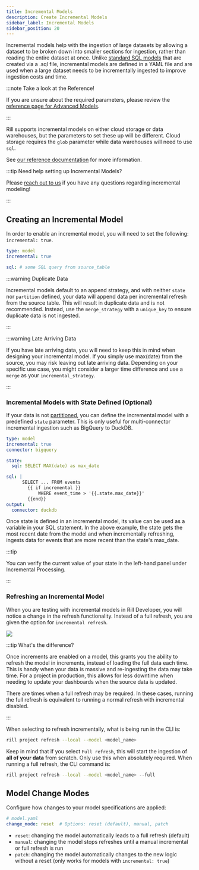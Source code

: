 ```yaml
---
title: Incremental Models 
description: Create Incremental Models
sidebar_label: Incremental Models
sidebar_position: 20
---
```


Incremental models help with the ingestion of large datasets by allowing a dataset to be broken down into smaller sections for ingestion, rather than reading the entire dataset at once. Unlike [standard SQL models](/build/models/sql-models) that are created via a .sql file, incremental models are defined in a YAML file and are used when a large dataset needs to be incrementally ingested to improve ingestion costs and time.

:::note Take a look at the Reference!

If you are unsure about the required parameters, please review the [reference page for Advanced Models](/reference/project-files/models).

:::

Rill supports incremental models on either cloud storage or data warehouses, but the parameters to set these up will be different. Cloud storage requires the `glob` parameter while data warehouses will need to use `sql`.

See [our reference documentation](/reference/project-files/models) for more information.

:::tip Need help setting up Incremental Models?

Please [reach out to us](/contact) if you have any questions regarding incremental modeling!

:::

## Creating an Incremental Model

In order to enable an incremental model, you will need to set the following: `incremental: true`.

```yaml
type: model
incremental: true

sql: # some SQL query from source_table
```

:::warning Duplicate Data

Incremental models default to an append strategy, and with neither `state` nor `partition` defined, your data will append data per incremental refresh from the source table. This will result in duplicate data and is not recommended. Instead, use the `merge_strategy` with a `unique_key` to ensure duplicate data is not ingested.

:::

:::warning Late Arriving Data

If you have late arriving data, you will need to keep this in mind when designing your incremental model. If you simply use max(date) from the source, you may risk leaving out late arriving data. Depending on your specific use case, you might consider a larger time difference and use a `merge` as your `incremental_strategy`.

:::

### Incremental Models with State Defined (Optional)

If your data is not [partitioned](/build/models/partitioned-models), you can define the incremental model with a predefined `state` parameter. This is only useful for multi-connector incremental ingestion such as BigQuery to DuckDB.

```yaml
type: model
incremental: true
connector: bigquery

state:
  sql: SELECT MAX(date) as max_date

sql: |
      SELECT ... FROM events
        {{ if incremental }}
            WHERE event_time > '{{.state.max_date}}'
        {{end}}
output:
  connector: duckdb
```

Once state is defined in an incremental model, its value can be used as a variable in your SQL statement. In the above example, the state gets the most recent date from the model and when incrementally refreshing, ingests data for events that are more recent than the state's max_date.

:::tip

You can verify the current value of your state in the left-hand panel under Incremental Processing.

:::

### Refreshing an Incremental Model

When you are testing with incremental models in Rill Developer, you will notice a change in the refresh functionality. Instead of a full refresh, you are given the option for `incremental refresh`.

<img src='/img/tutorials/advanced-models/now-incremental.png' class='rounded-gif' />
<br />

:::tip What's the difference?

Once increments are enabled on a model, this grants you the ability to refresh the model in increments, instead of loading the full data each time. This is handy when your data is massive and re-ingesting the data may take time. For a project in production, this allows for less downtime when needing to update your dashboards when the source data is updated.

There are times when a full refresh may be required. In these cases, running the full refresh is equivalent to running a normal refresh with incremental disabled.

:::

When selecting to refresh incrementally, what is being run in the CLI is:

```bash
rill project refresh --local --model <model_name>
```

Keep in mind that if you select `Full refresh`, this will start the ingestion of **all of your data** from scratch. Only use this when absolutely required. When running a full refresh, the CLI command is:

```bash
rill project refresh --local --model <model_name> --full
```

## Model Change Modes

Configure how changes to your model specifications are applied:

```yaml
# model.yaml
change_mode: reset  # Options: reset (default), manual, patch
```

- `reset`: changing the model automatically leads to a full refresh (default)
- `manual`: changing the model stops refreshes until a manual incremental or full refresh is run
- `patch`: changing the model automatically changes to the new logic without a reset (only works for models with `incremental: true`)
